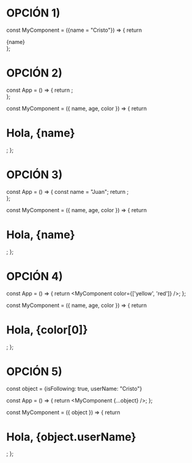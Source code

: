# OPCIÓN 1)

const MyComponent = ({name = "Cristo"}) => {
  return <div className={user-style}>{name}</div>
};

# OPCIÓN 2)

const App = () => {
  return <MyComponent name="Juan" />;               
};

const MyComponent = ({ name, age, color }) => {
  return <h1>Hola, {name}</h1>;
};

# OPCIÓN 3)

const App = () => {
  const name = "Juan";
  return <MyComponent name={name} />;              
};

const MyComponent = ({ name, age, color }) => {
  return <h1>Hola, {name}</h1>;
};

# OPCIÓN 4)

const App = () => {
  return <MyComponent color={['yellow', 'red']} />;
};

const MyComponent = ({ name, age, color }) => {
  return <h1>Hola, {color[0]}</h1>;
};

# OPCIÓN 5)

const object = {isFollowing: true, userName: "Cristo"}

const App = () => {
  return <MyComponent {...object} />;
};

const MyComponent = ({ object }) => {
  return <h1>Hola, {object.userName}</h1>;
};
